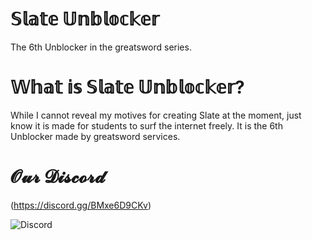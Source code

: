 # 𝕊𝕝𝕒𝕥𝕖 𝕌𝕟𝕓𝕝𝕠𝕔𝕜𝕖𝕣
The 6th Unblocker in the greatsword series.
# 𝕎𝕙𝕒𝕥 𝕚𝕤 𝕊𝕝𝕒𝕥𝕖 𝕌𝕟𝕓𝕝𝕠𝕔𝕜𝕖𝕣?
While I cannot reveal my motives for creating Slate at the moment, just know it is made for students to surf the internet freely. It is the 6th Unblocker made by greatsword services.
# 𝓞𝓾𝓻 𝓓𝓲𝓼𝓬𝓸𝓻𝓭
(https://discord.gg/BMxe6D9CKv)


![Discord](http://invidget.switchblade.xyz/BMxe6D9CKv)

